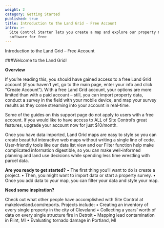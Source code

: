 ```yaml
---
weight: 2
category: Getting Started
published: true
title: Introduction to the Land Grid - Free Account
intro: >-
  Site Control Starter lets you create a map and explore our property mapping
  software for free
---
```

Introduction to the Land Grid – Free Account

###Welcome to the Land Grid!

**Overview**

If you’re reading this, you should have gained access to a free Land Grid account (if you haven’t yet, go to the main page, enter your info and click “Create Account”). With a free Land Grid account, your options are more limited than with a paid account – still, you can import property data, conduct a survey in the field with your mobile device, and map your survey results as they come streaming into your account in real-time. 

Some of the guides on this support page do not apply to users with a free account. If you would like to have access to ALL of Site Control’s great features, upgrade your account now for just $10/month.

Once you have data imported, Land Grid maps are easy to style so you can create beautiful interactive web maps without writing a single line of code. User-friendly tools like our data list view and our Filter function help make complicated information digestible, so you can make well-informed planning and land use decisions while spending less time wrestling with parcel data.

**Are you ready to get started?**
•	The first thing you’ll want to do is create a project.
•	Then, you might want to import data or start a property survey.
•	Once you add data to your map, you can filter your data and style your map.

**Need some inspiration?**

Check out what other people have accomplished with Site Control at makeloveland.com/reports. Projects include:
•	Creating an inventory of every single property in the city of Cleveland
•	Collecting a years’ worth of data on every single structure fire in Detroit
•	Mapping lead contamination in Flint, MI
•	Evaluating tornado damage in Portland, MI
